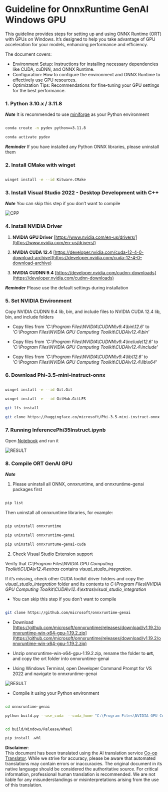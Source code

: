 <!--
CO_OP_TRANSLATOR_METADATA:
{
  "original_hash": "b066fc29c1b2129df84e027cb75119ce",
  "translation_date": "2025-07-09T19:28:15+00:00",
  "source_file": "md/02.Application/01.TextAndChat/Phi3/ORTWindowGPUGuideline.md",
  "language_code": "en"
}
-->
# **Guideline for OnnxRuntime GenAI Windows GPU**

This guideline provides steps for setting up and using ONNX Runtime (ORT) with GPUs on Windows. It’s designed to help you take advantage of GPU acceleration for your models, enhancing performance and efficiency.

The document covers:

- Environment Setup: Instructions for installing necessary dependencies like CUDA, cuDNN, and ONNX Runtime.
- Configuration: How to configure the environment and ONNX Runtime to effectively use GPU resources.
- Optimization Tips: Recommendations for fine-tuning your GPU settings for the best performance.

### **1. Python 3.10.x / 3.11.8**

   ***Note*** It is recommended to use [miniforge](https://github.com/conda-forge/miniforge/releases/latest/download/Miniforge3-Windows-x86_64.exe) as your Python environment

   ```bash

   conda create -n pydev python==3.11.8

   conda activate pydev

   ```

   ***Reminder*** If you have installed any Python ONNX libraries, please uninstall them

### **2. Install CMake with winget**

   ```bash

   winget install -e --id Kitware.CMake

   ```

### **3. Install Visual Studio 2022 - Desktop Development with C++**

   ***Note*** You can skip this step if you don’t want to compile

![CPP](../../../../../../imgs/02/pfonnx/01.png)

### **4. Install NVIDIA Driver**

1. **NVIDIA GPU Driver**  [https://www.nvidia.com/en-us/drivers/](https://www.nvidia.com/en-us/drivers/)

2. **NVIDIA CUDA 12.4** [https://developer.nvidia.com/cuda-12-4-0-download-archive](https://developer.nvidia.com/cuda-12-4-0-download-archive)

3. **NVIDIA CUDNN 9.4**  [https://developer.nvidia.com/cudnn-downloads](https://developer.nvidia.com/cudnn-downloads)

***Reminder*** Please use the default settings during installation

### **5. Set NVIDIA Environment**

Copy NVIDIA CUDNN 9.4 lib, bin, and include files to NVIDIA CUDA 12.4 lib, bin, and include folders

- Copy files from *'C:\Program Files\NVIDIA\CUDNN\v9.4\bin\12.6'* to *'C:\Program Files\NVIDIA GPU Computing Toolkit\CUDA\v12.4\bin'*

- Copy files from *'C:\Program Files\NVIDIA\CUDNN\v9.4\include\12.6'* to *'C:\Program Files\NVIDIA GPU Computing Toolkit\CUDA\v12.4\include'*

- Copy files from *'C:\Program Files\NVIDIA\CUDNN\v9.4\lib\12.6'* to *'C:\Program Files\NVIDIA GPU Computing Toolkit\CUDA\v12.4\lib\x64'*

### **6. Download Phi-3.5-mini-instruct-onnx**

   ```bash

   winget install -e --id Git.Git

   winget install -e --id GitHub.GitLFS

   git lfs install

   git clone https://huggingface.co/microsoft/Phi-3.5-mini-instruct-onnx

   ```

### **7. Running InferencePhi35Instruct.ipynb**

   Open [Notebook](../../../../../../code/09.UpdateSamples/Aug/ortgpu-phi35-instruct.ipynb) and run it

![RESULT](../../../../../../imgs/02/pfonnx/02.png)

### **8. Compile ORT GenAI GPU**

   ***Note*** 
   
   1. Please uninstall all ONNX, onnxruntime, and onnxruntime-genai packages first

   ```bash

   pip list 
   
   ```

   Then uninstall all onnxruntime libraries, for example:

   ```bash

   pip uninstall onnxruntime

   pip uninstall onnxruntime-genai

   pip uninstall onnxruntume-genai-cuda
   
   ```

   2. Check Visual Studio Extension support 

   Verify that *C:\Program Files\NVIDIA GPU Computing Toolkit\CUDA\v12.4\extras* contains *visual_studio_integration*. 

   If it’s missing, check other CUDA toolkit driver folders and copy the *visual_studio_integration* folder and its contents to *C:\Program Files\NVIDIA GPU Computing Toolkit\CUDA\v12.4\extras\visual_studio_integration*

   - You can skip this step if you don’t want to compile

   ```bash

   git clone https://github.com/microsoft/onnxruntime-genai

   ```

   - Download [https://github.com/microsoft/onnxruntime/releases/download/v1.19.2/onnxruntime-win-x64-gpu-1.19.2.zip](https://github.com/microsoft/onnxruntime/releases/download/v1.19.2/onnxruntime-win-x64-gpu-1.19.2.zip)

   - Unzip onnxruntime-win-x64-gpu-1.19.2.zip, rename the folder to **ort**, and copy the ort folder into onnxruntime-genai

   - Using Windows Terminal, open Developer Command Prompt for VS 2022 and navigate to onnxruntime-genai

![RESULT](../../../../../../imgs/02/pfonnx/03.png)

   - Compile it using your Python environment

   ```bash

   cd onnxruntime-genai

   python build.py --use_cuda  --cuda_home "C:\Program Files\NVIDIA GPU Computing Toolkit\CUDA\v12.4" --config Release
 

   cd build/Windows/Release/Wheel

   pip install .whl

   ```

**Disclaimer**:  
This document has been translated using the AI translation service [Co-op Translator](https://github.com/Azure/co-op-translator). While we strive for accuracy, please be aware that automated translations may contain errors or inaccuracies. The original document in its native language should be considered the authoritative source. For critical information, professional human translation is recommended. We are not liable for any misunderstandings or misinterpretations arising from the use of this translation.